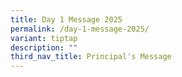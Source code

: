 ```yaml
---
title: Day 1 Message 2025
permalink: /day-1-message-2025/
variant: tiptap
description: ""
third_nav_title: Principal's Message
---
```

